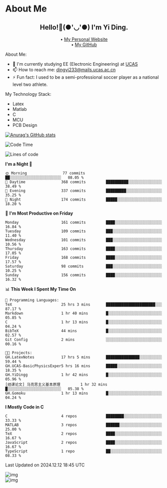 # About Me

<h2 style="text-align:center;"> Hello!👋(●'◡'●) I'm Yi Ding.</h2>

<div style="text-align:center;">
  • <a href="https://yidingg.github.io/YiDingg">My Personal Website</a><br>
  • <a href="https://github.com/YiDingg">My GitHub</a>
</div>

About Me:
- 🔭 I'm currently studying EE (Electronic Engineering) at [UCAS](https://www.ucas.ac.cn/)
- 📫 How to reach me: dingyi233@mails.ucas.ac.cn
- ⚡ Fun fact: I used to be a semi-professional soccer player as a national level two athlete.

My Technology Stack:
- Latex
- Matlab
- C
- MCU
- PCB Design

[![Anurag's GitHub stats](https://github-readme-stats.vercel.app/api?username=YiDingg)](https://github.com/anuraghazra/github-readme-stats)

<!--START_SECTION:waka-->
![Code Time](http://img.shields.io/badge/Code%20Time-819%20hrs%204%20mins-blue)

![Lines of code](https://img.shields.io/badge/From%20Hello%20World%20I%27ve%20Written-625.2%20thousand%20lines%20of%20code-blue)

**I'm a Night 🦉** 

```text
🌞 Morning                77 commits          ██░░░░░░░░░░░░░░░░░░░░░░░   08.05 % 
🌆 Daytime                368 commits         ██████████░░░░░░░░░░░░░░░   38.49 % 
🌃 Evening                337 commits         █████████░░░░░░░░░░░░░░░░   35.25 % 
🌙 Night                  174 commits         █████░░░░░░░░░░░░░░░░░░░░   18.20 % 
```
📅 **I'm Most Productive on Friday** 

```text
Monday                   161 commits         ████░░░░░░░░░░░░░░░░░░░░░   16.84 % 
Tuesday                  109 commits         ███░░░░░░░░░░░░░░░░░░░░░░   11.40 % 
Wednesday                101 commits         ███░░░░░░░░░░░░░░░░░░░░░░   10.56 % 
Thursday                 163 commits         ████░░░░░░░░░░░░░░░░░░░░░   17.05 % 
Friday                   168 commits         ████░░░░░░░░░░░░░░░░░░░░░   17.57 % 
Saturday                 98 commits          ███░░░░░░░░░░░░░░░░░░░░░░   10.25 % 
Sunday                   156 commits         ████░░░░░░░░░░░░░░░░░░░░░   16.32 % 
```


📊 **This Week I Spent My Time On** 

```text
💬 Programming Languages: 
TeX                      25 hrs 3 mins       ██████████████████████░░░   87.17 % 
Markdown                 1 hr 40 mins        █░░░░░░░░░░░░░░░░░░░░░░░░   05.85 % 
C                        1 hr 13 mins        █░░░░░░░░░░░░░░░░░░░░░░░░   04.24 % 
BibTeX                   44 mins             █░░░░░░░░░░░░░░░░░░░░░░░░   02.57 % 
Git Config               2 mins              ░░░░░░░░░░░░░░░░░░░░░░░░░   00.16 % 

🐱‍💻 Projects: 
GH.LatexNotes            17 hrs 5 mins       ███████████████░░░░░░░░░░   59.44 % 
GH.UCAS-BasicPhysicsExper5 hrs 16 mins       █████░░░░░░░░░░░░░░░░░░░░   18.35 % 
GH.YiDingg               1 hr 42 mins        █░░░░░░░░░░░░░░░░░░░░░░░░   05.96 % 
[结课论文] 马克思主义基本原理         1 hr 32 mins        █░░░░░░░░░░░░░░░░░░░░░░░░   05.38 % 
GH.Gomoku                1 hr 13 mins        █░░░░░░░░░░░░░░░░░░░░░░░░   04.24 % 
```

**I Mostly Code in C** 

```text
C                        4 repos             ████████░░░░░░░░░░░░░░░░░   33.33 % 
MATLAB                   3 repos             ██████░░░░░░░░░░░░░░░░░░░   25.00 % 
TeX                      2 repos             ████░░░░░░░░░░░░░░░░░░░░░   16.67 % 
JavaScript               2 repos             ████░░░░░░░░░░░░░░░░░░░░░   16.67 % 
TypeScript               1 repo              ██░░░░░░░░░░░░░░░░░░░░░░░   08.33 % 
```




 Last Updated on 2024.12.12 18:45 UTC
<!--END_SECTION:waka-->

<!-- Coding activity over the last year -->
<div class='center'><img src='https://wakatime.com/share/@YiDingg/260601e0-8e46-41ab-9832-d4d0ae5fd0bd.svg' alt='img'/></div>

<!-- Languages over the last year -->
<div class='center'><img src='https://wakatime.com/share/@YiDingg/99546fa3-4cc3-4808-ab6e-13f38e27aba1.svg' alt='img'/></div>
